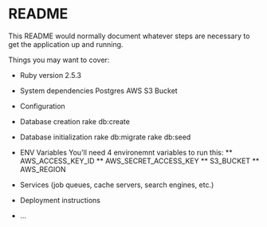 # README

This README would normally document whatever steps are necessary to get the
application up and running.

Things you may want to cover:

* Ruby version
2.5.3

* System dependencies
Postgres
AWS S3 Bucket

* Configuration

* Database creation
rake db:create

* Database initialization
rake db:migrate
rake db:seed

* ENV Variables
You'll need 4 environemnt variables to run this:
** AWS_ACCESS_KEY_ID
** AWS_SECRET_ACCESS_KEY
** S3_BUCKET
** AWS_REGION

* Services (job queues, cache servers, search engines, etc.)

* Deployment instructions

* ...
